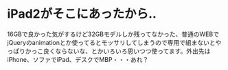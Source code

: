 # iPad2がそこにあったから..

16GBで良かった気がするけど32GBモデルしか残ってなかった、普通のWEBでjQueryのanimationとか使ってるとモッサリしてしまうので専用で組まないとやっぱりかっこ良くならないな、とかいろいろ思いつつ使ってます。外出先はiPhone、ソファでiPad、デスクでMBP・・・あれ？
